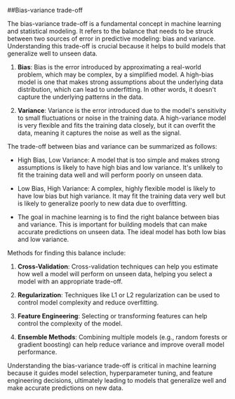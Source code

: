 ##Bias-variance trade-off

The bias-variance trade-off is a fundamental concept in machine learning and statistical modeling. It refers to the balance that needs to be struck between two sources of error in predictive modeling: bias and variance. Understanding this trade-off is crucial because it helps to build models that generalize well to unseen data.

1. **Bias**: Bias is the error introduced by approximating a real-world problem, which may be complex, by a simplified model. A high-bias model is one that makes strong assumptions about the underlying data distribution, which can lead to underfitting. In other words, it doesn't capture the underlying patterns in the data.

2. **Variance**: Variance is the error introduced due to the model's sensitivity to small fluctuations or noise in the training data. A high-variance model is very flexible and fits the training data closely, but it can overfit the data, meaning it captures the noise as well as the signal.

The trade-off between bias and variance can be summarized as follows:

- High Bias, Low Variance: A model that is too simple and makes strong assumptions is likely to have high bias and low variance. It's unlikely to fit the training data well and will perform poorly on unseen data.

- Low Bias, High Variance: A complex, highly flexible model is likely to have low bias but high variance. It may fit the training data very well but is likely to generalize poorly to new data due to overfitting.

- The goal in machine learning is to find the right balance between bias and variance. This is important for building models that can make accurate predictions on unseen data. The ideal model has both low bias and low variance.

Methods for finding this balance include:

1. **Cross-Validation**: Cross-validation techniques can help you estimate how well a model will perform on unseen data, helping you select a model with an appropriate trade-off.

2. **Regularization**: Techniques like L1 or L2 regularization can be used to control model complexity and reduce overfitting.

3. **Feature Engineering**: Selecting or transforming features can help control the complexity of the model.

4. **Ensemble Methods**: Combining multiple models (e.g., random forests or gradient boosting) can help reduce variance and improve overall model performance.

Understanding the bias-variance trade-off is critical in machine learning because it guides model selection, hyperparameter tuning, and feature engineering decisions, ultimately leading to models that generalize well and make accurate predictions on new data.
